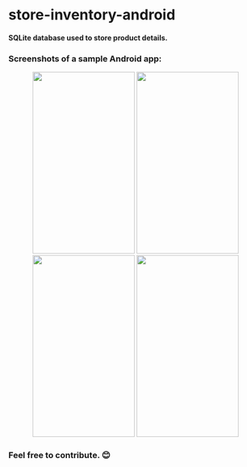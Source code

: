 # store-inventory-android
#### SQLite database used to store product details.

### Screenshots of a sample Android app:
<p align="center">
<img src="https://github.com/liveHarshit/store-inventory-android/blob/master/screenshots/Screenshot_2018-06-27-20-09-08-911_com.example.liveharshit.storeinventory.png" height = "360" width="202.5"> 
<img src="https://github.com/liveHarshit/store-inventory-android/blob/master/screenshots/Screenshot_2018-06-27-20-09-22-298_com.example.liveharshit.storeinventory.png" height = "360" width="202.5"> 
<img src="https://github.com/liveHarshit/store-inventory-android/blob/master/screenshots/Screenshot_2018-06-27-20-09-29-786_com.example.liveharshit.storeinventory.png" height = "360" width="202.5">
<img src="https://github.com/liveHarshit/store-inventory-android/blob/master/screenshots/Screenshot_2018-06-27-20-09-34-961_com.example.liveharshit.storeinventory.png" height = "360" width="202.5">
</p>

### Feel free to contribute. :blush:

